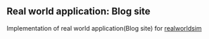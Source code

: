 ## Real world application: Blog site

Implementation of real world application(Blog site) for [realworldsim](https://github.com/overmesgit/realworldsim)
